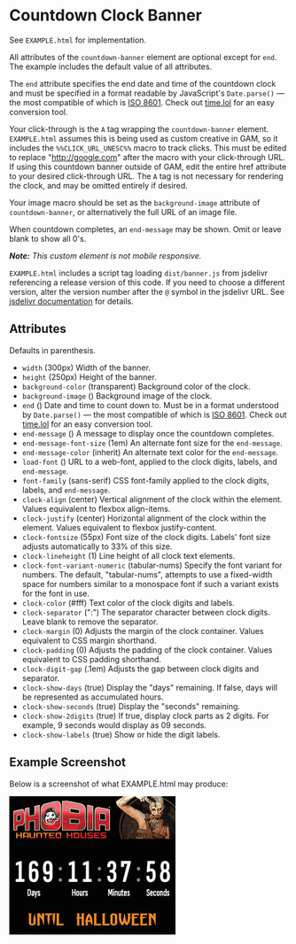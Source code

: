 # Countdown Clock Banner

See `EXAMPLE.html` for implementation.

All attributes of the `countdown-banner` element are optional except for `end`. The example includes the default value of all attributes.

The `end` attribute specifies the end date and time of the countdown clock and must be specified in a format readable by JavaScript's `Date.parse()` — the most compatible of which is [ISO 8601](https://developer.mozilla.org/en-US/docs/Web/JavaScript/Reference/Global_Objects/Date#date_time_string_format). Check out [time.lol](https://time.lol/) for an easy conversion tool.

Your click-through is the `A` tag wrapping the `countdown-banner` element. `EXAMPLE.html` assumes this is being used as custom creative in GAM, so it includes the `%%CLICK_URL_UNESC%%` macro to track clicks. This must be edited to replace "http://google.com" after the macro with your click-through URL. If using this countdown banner outside of GAM, edit the entire href attribute to your desired click-through URL. The `A` tag is not necessary for rendering the clock, and may be omitted entirely if desired.

Your image macro should be set as the `background-image` attribute of `countdown-banner`, or alternatively the full URL of an image file.

When countdown completes, an `end-message` may be shown. Omit or leave blank to show all 0's.

***Note:** This custom element is not mobile responsive.*

`EXAMPLE.html` includes a script tag loading `dist/banner.js` from jsdelivr referencing a release version of this code. If you need to choose a different version, alter the version number after the `@` symbol in the jsdelivr URL. See [jsdelivr documentation](https://www.jsdelivr.com/documentation#id-github) for details.

## Attributes

Defaults in parenthesis.

* `width` (300px)
  Width of the banner.
* `height` (250px)
  Height of the banner.
* `background-color` (transparent)
  Background color of the clock.
* `background-image` ()
  Background image of the clock.
* `end` ()
  Date and time to count down to. Must be in a format understood by `Date.parse()` — the most compatible of which is [ISO 8601](https://developer.mozilla.org/en-US/docs/Web/JavaScript/Reference/Global_Objects/Date#date_time_string_format). Check out [time.lol](https://time.lol/) for an easy conversion tool.
* `end-message` ()
  A message to display once the countdown completes.
* `end-message-font-size` (1em)
  An alternate font size for the `end-message`.
* `end-message-color` (inherit)
  An alternate text color for the `end-message`.
* `load-font` ()
  URL to a web-font, applied to the clock digits, labels, and `end-message`.
* `font-family` (sans-serif)
  CSS font-family applied to the clock digits, labels, and `end-message`.
* `clock-align` (center)
  Vertical alignment of the clock within the element. Values equivalent to flexbox align-items.
* `clock-justify` (center)
  Horizontal alignment of the clock within the element. Values equivalent to flexbox justify-content.
* `clock-fontsize` (55px)
  Font size of the clock digits. Labels' font size adjusts automatically to 33% of this size.
* `clock-lineheight` (1)
  Line height of all clock text elements.
* `clock-font-variant-numeric` (tabular-nums)
  Specify the font variant for numbers. The default, "tabular-nums", attempts to use a fixed-width space for numbers similar to a monospace font if such a variant exists for the font in use.
* `clock-color` (#fff)
  Text color of the clock digits and labels.
* `clock-separator` (":")
  The separator character between clock digits. Leave blank to remove the separator.
* `clock-margin` (0)
  Adjusts the margin of the clock container. Values equivalent to CSS margin shorthand.
* `clock-padding` (0)
  Adjusts the padding of the clock container. Values equivalent to CSS padding shorthand.
* `clock-digit-gap` (.1em)
  Adjusts the gap between clock digits and separator.
* `clock-show-days` (true)
  Display the "days" remaining. If false, days will be represented as accumulated hours.
* `clock-show-seconds` (true)
  Display the "seconds" remaining.
* `clock-show-2digits` (true)
  If true, display clock parts as 2 digits. For example, 9 seconds would display as 09 seconds.
* `clock-show-labels` (true)
  Show or hide the digit labels.

## Example Screenshot

Below is a screenshot of what EXAMPLE.html may produce:

![Example screenshot of countdown clock](https://github.com/cumulus-digital/banner-countdownclock/blob/main/EXAMPLE.jpg?raw=true)